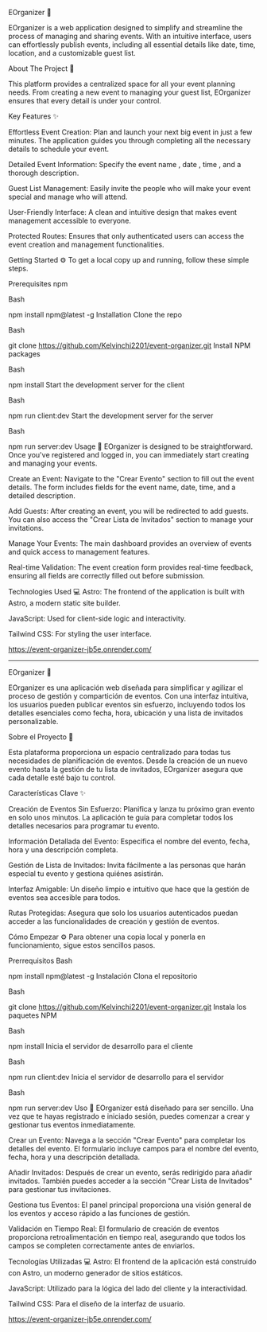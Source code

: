 EOrganizer 📅

EOrganizer is a web application designed to simplify and streamline the process of managing and sharing events. With an intuitive interface, users can effortlessly publish events, including all essential details like date, time, location, and a customizable guest list.

About The Project 🚀

This platform provides a centralized space for all your event planning needs. From creating a new event to managing your guest list, EOrganizer ensures that every detail is under your control.

Key Features ✨

Effortless Event Creation: Plan and launch your next big event in just a few minutes. The application guides you through completing all the necessary details to schedule your event.




Detailed Event Information: Specify the event name , date , time , and a thorough description.





Guest List Management: Easily invite the people who will make your event special and manage who will attend.

User-Friendly Interface: A clean and intuitive design that makes event management accessible to everyone.

Protected Routes: Ensures that only authenticated users can access the event creation and management functionalities.

Getting Started ⚙️
To get a local copy up and running, follow these simple steps.

Prerequisites
npm

Bash

npm install npm@latest -g
Installation
Clone the repo

Bash

git clone https://github.com/Kelvinchi2201/event-organizer.git
Install NPM packages

Bash

npm install
Start the development server for the client

Bash

npm run client:dev
Start the development server for the server

Bash

npm run server:dev
Usage 📖
EOrganizer is designed to be straightforward. Once you've registered and logged in, you can immediately start creating and managing your events.


Create an Event: Navigate to the "Crear Evento" section  to fill out the event details. The form includes fields for the event name, date, time, and a detailed description.



Add Guests: After creating an event, you will be redirected to add guests. You can also access the "Crear Lista de Invitados"  section to manage your invitations.



Manage Your Events: The main dashboard provides an overview of events and quick access to management features.


Real-time Validation: The event creation form provides real-time feedback, ensuring all fields are correctly filled out before submission.

Technologies Used 💻
Astro: The frontend of the application is built with Astro, a modern static site builder.

JavaScript: Used for client-side logic and interactivity.

Tailwind CSS: For styling the user interface.

https://event-organizer-jb5e.onrender.com/

----------------------------------------------------------------------------------------------------------------------------------------------------------------
EOrganizer 📅

EOrganizer es una aplicación web diseñada para simplificar y agilizar el proceso de gestión y compartición de eventos. Con una interfaz intuitiva, los usuarios pueden publicar eventos sin esfuerzo, incluyendo todos los detalles esenciales como fecha, hora, ubicación y una lista de invitados personalizable.

Sobre el Proyecto 🚀

Esta plataforma proporciona un espacio centralizado para todas tus necesidades de planificación de eventos. Desde la creación de un nuevo evento hasta la gestión de tu lista de invitados, EOrganizer asegura que cada detalle esté bajo tu control.

Características Clave ✨

Creación de Eventos Sin Esfuerzo: Planifica y lanza tu próximo gran evento en solo unos minutos. La aplicación te guía para completar todos los detalles necesarios para programar tu evento.

Información Detallada del Evento: Especifica el nombre del evento, fecha, hora y una descripción completa.

Gestión de Lista de Invitados: Invita fácilmente a las personas que harán especial tu evento y gestiona quiénes asistirán.

Interfaz Amigable: Un diseño limpio e intuitivo que hace que la gestión de eventos sea accesible para todos.

Rutas Protegidas: Asegura que solo los usuarios autenticados puedan acceder a las funcionalidades de creación y gestión de eventos.

Cómo Empezar ⚙️
Para obtener una copia local y ponerla en funcionamiento, sigue estos sencillos pasos.

Prerrequisitos
Bash

npm install npm@latest -g
Instalación
Clona el repositorio

Bash

git clone https://github.com/Kelvinchi2201/event-organizer.git
Instala los paquetes NPM

Bash

npm install
Inicia el servidor de desarrollo para el cliente

Bash

npm run client:dev
Inicia el servidor de desarrollo para el servidor

Bash

npm run server:dev
Uso 📖
EOrganizer está diseñado para ser sencillo. Una vez que te hayas registrado e iniciado sesión, puedes comenzar a crear y gestionar tus eventos inmediatamente.

Crear un Evento: Navega a la sección "Crear Evento" para completar los detalles del evento. El formulario incluye campos para el nombre del evento, fecha, hora y una descripción detallada.

Añadir Invitados: Después de crear un evento, serás redirigido para añadir invitados. También puedes acceder a la sección "Crear Lista de Invitados" para gestionar tus invitaciones.

Gestiona tus Eventos: El panel principal proporciona una visión general de los eventos y acceso rápido a las funciones de gestión.

Validación en Tiempo Real: El formulario de creación de eventos proporciona retroalimentación en tiempo real, asegurando que todos los campos se completen correctamente antes de enviarlos.

Tecnologías Utilizadas 💻
Astro: El frontend de la aplicación está construido con Astro, un moderno generador de sitios estáticos.

JavaScript: Utilizado para la lógica del lado del cliente y la interactividad.

Tailwind CSS: Para el diseño de la interfaz de usuario.

https://event-organizer-jb5e.onrender.com/
